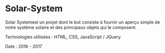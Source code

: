 # Solar-System

Solar Systemest un projet dont le but consiste à fournir un aperçu simple de notre système solaire et des principaux objets qui le composent.

Technologies utilisées : HTML, CSS, JavaScript / JQuery

Date : 2016 - 2017
